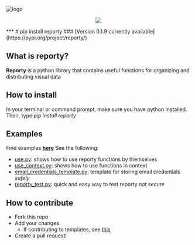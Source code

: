![logo](https://github.com/asboyer2/email_report/blob/master/logos/main_logo_cropped.png?raw=true)
<p align="center">
  <img src="https://github.com/asboyer2/email_report/blob/master/logos/main_logo_cropped.png?raw=true" />
</p>
***
# pip install reporty
### [Version 0.1.9 currently available](https://pypi.org/project/reporty/)

## What is reporty?
**Reporty** is a python library that contains useful functions for organizing and distributing visual data

## How to install
In your terminal or command prompt, make sure you have python installed. Then, type *pip install reporty*

## Examples
Find examples **[here](https://github.com/asboyer2/reporty/tree/master/docs)**
See the following:
* [use.py](https://github.com/asboyer2/reporty/blob/master/docs/use.py): shows how to use reporty functions by themselves
* [use_context.py](https://github.com/asboyer2/reporty/blob/master/docs/use_context.py): shows how to use functions in context
* [email_credentials_template.py](https://github.com/asboyer2/reporty/blob/master/docs/email_credentials_template.py): template for storing email credentials *safely*
* [reporty_test.py](https://github.com/asboyer2/reporty/blob/master/docs/reporty_test.py): quick and easy way to test reporty *not secure*

## How to contribute
* Fork this repo
* Add your changes 
    * If contributing to templates, see [this](https://github.com/asboyer2/reporty/tree/master/docs/theme_docs)
* Create a pull request!

